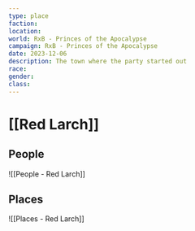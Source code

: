 ```yaml
---
type: place
faction: 
location: 
world: RxB - Princes of the Apocalypse
campaign: RxB - Princes of the Apocalypse
date: 2023-12-06
description: The town where the party started out
race: 
gender: 
class:
---
```

# [[Red Larch]]

## People

![[People - Red Larch]]

## Places

![[Places - Red Larch]]